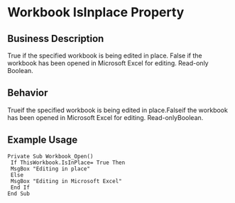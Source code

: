 # Workbook IsInplace Property

## Business Description
True if the specified workbook is being edited in place. False if the workbook has been opened in Microsoft Excel for editing. Read-only Boolean.

## Behavior
Trueif the specified workbook is being edited in place.Falseif the workbook has been opened in Microsoft Excel for editing. Read-onlyBoolean.

## Example Usage
```vba
Private Sub Workbook_Open() 
 If ThisWorkbook.IsInPlace= True Then 
 MsgBox "Editing in place" 
 Else 
 MsgBox "Editing in Microsoft Excel" 
 End If 
End Sub
```